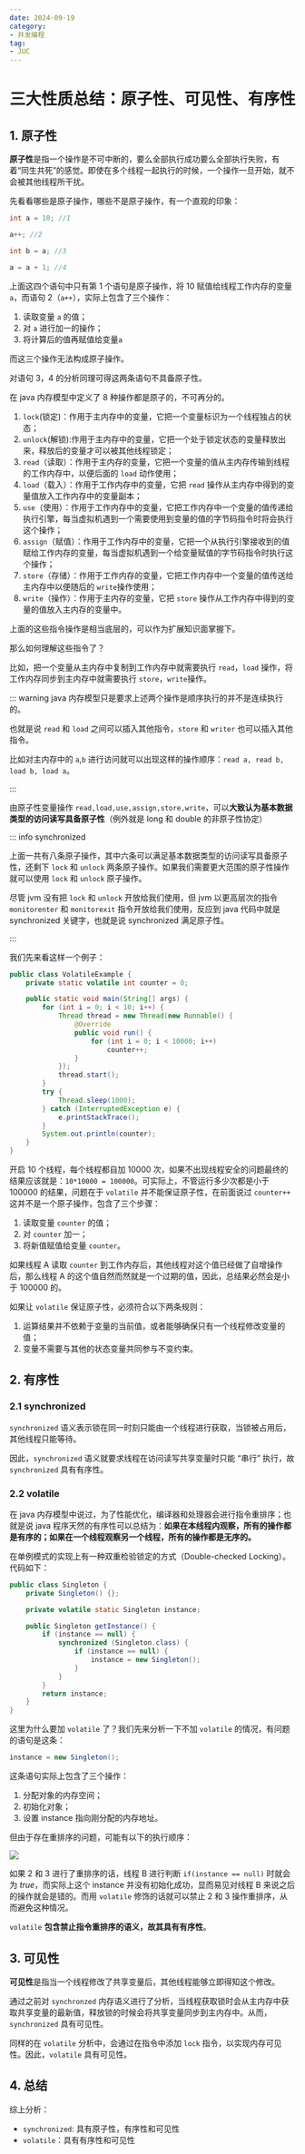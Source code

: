 ```yaml
---
date: 2024-09-19
category: 
- 并发编程
tag: 
- JUC
---
```


# 三大性质总结：原子性、可见性、有序性

<!-- more -->

## 1. 原子性

**原子性**是指一个操作是不可中断的，要么全部执行成功要么全部执行失败，有着“同生共死”的感觉。即使在多个线程一起执行的时候，一个操作一旦开始，就不会被其他线程所干扰。

先看看哪些是原子操作，哪些不是原子操作，有一个直观的印象：

```java
int a = 10; //1

a++; //2

int b = a; //3

a = a + 1; //4
```

上面这四个语句中只有第 $1$ 个语句是原子操作，将 $10$ 赋值给线程工作内存的变量 `a`，而语句 $2$（`a++`），实际上包含了三个操作：
1. 读取变量 `a` 的值；
2. 对 `a` 进行加一的操作；
3. 将计算后的值再赋值给变量`a`

而这三个操作无法构成原子操作。

对语句 $3$，$4$ 的分析同理可得这两条语句不具备原子性。

在 java 内存模型中定义了 $8$ 种操作都是原子的，不可再分的。

1. `lock`(锁定)：作用于主内存中的变量，它把一个变量标识为一个线程独占的状态；
2. `unlock`(解锁):作用于主内存中的变量，它把一个处于锁定状态的变量释放出来，释放后的变量才可以被其他线程锁定；
3. `read`（读取）：作用于主内存的变量，它把一个变量的值从主内存传输到线程的工作内存中，以便后面的 `load` 动作使用；
4. `load`（载入）：作用于工作内存中的变量，它把 `read` 操作从主内存中得到的变量值放入工作内存中的变量副本；
5. `use`（使用）：作用于工作内存中的变量，它把工作内存中一个变量的值传递给执行引擎，每当虚拟机遇到一个需要使用到变量的值的字节码指令时将会执行这个操作；
6. `assign`（赋值）：作用于工作内存中的变量，它把一个从执行引擎接收到的值赋给工作内存的变量，每当虚拟机遇到一个给变量赋值的字节码指令时执行这个操作；
7. `store`（存储）：作用于工作内存的变量，它把工作内存中一个变量的值传送给主内存中以便随后的 `write`操作使用；
8. `write`（操作）：作用于主内存的变量，它把 `store` 操作从工作内存中得到的变量的值放入主内存的变量中。

上面的这些指令操作是相当底层的，可以作为扩展知识面掌握下。

那么如何理解这些指令了？

比如，把一个变量从主内存中复制到工作内存中就需要执行 `read`，`load` 操作，将工作内存同步到主内存中就需要执行 `store`，`write`操作。

::: warning
java 内存模型只是要求上述两个操作是顺序执行的并不是连续执行的。

也就是说 `read` 和 `load` 之间可以插入其他指令，`store` 和 `writer` 也可以插入其他指令。

比如对主内存中的 `a`,`b` 进行访问就可以出现这样的操作顺序：`read a, read b, load b, load a`。

:::

由原子性变量操作 `read,load,use,assign,store,write`，可以**大致认为基本数据类型的访问读写具备原子性**（例外就是 long 和 double 的非原子性协定）

::: info synchronized

上面一共有八条原子操作，其中六条可以满足基本数据类型的访问读写具备原子性，还剩下 `lock` 和 `unlock` 两条原子操作。如果我们需要更大范围的原子性操作就可以使用 `lock` 和 `unlock` 原子操作。

尽管 jvm 没有把 `lock` 和 `unlock` 开放给我们使用，但 jvm 以更高层次的指令 `monitorenter` 和 `monitorexit` 指令开放给我们使用，反应到 java 代码中就是 synchronized 关键字，也就是说 synchronized 满足原子性。

:::

我们先来看这样一个例子：

```java
public class VolatileExample {
    private static volatile int counter = 0;

    public static void main(String[] args) {
        for (int i = 0; i < 10; i++) {
            Thread thread = new Thread(new Runnable() {
                @Override
                public void run() {
                    for (int i = 0; i < 10000; i++)
                        counter++;
                }
            });
            thread.start();
        }
        try {
            Thread.sleep(1000);
        } catch (InterruptedException e) {
            e.printStackTrace();
        }
        System.out.println(counter);
    }
}
```

开启 $10$ 个线程，每个线程都自加 $10000$ 次，如果不出现线程安全的问题最终的结果应该就是：`10*10000 = 100000`。可实际上，不管运行多少次都是小于 $100000$ 的结果，问题在于 `volatile` 并不能保证原子性，在前面说过 `counter++` 这并不是一个原子操作，包含了三个步骤：
1. 读取变量 `counter` 的值；
2. 对 `counter` 加一；
3. 将新值赋值给变量 `counter`。

如果线程 A 读取 `counter` 到工作内存后，其他线程对这个值已经做了自增操作后，那么线程 A 的这个值自然而然就是一个过期的值，因此，总结果必然会是小于 $100000$ 的。

如果让 `volatile` 保证原子性，必须符合以下两条规则：

1. 运算结果并不依赖于变量的当前值，或者能够确保只有一个线程修改变量的值；
2. 变量不需要与其他的状态变量共同参与不变约束。

## 2. 有序性

### 2.1 synchronized

`synchronized` 语义表示锁在同一时刻只能由一个线程进行获取，当锁被占用后，其他线程只能等待。

因此，`synchronized` 语义就要求线程在访问读写共享变量时只能 “串行” 执行，故 `synchronized` 具有有序性。

### 2.2 volatile

在 java 内存模型中说过，为了性能优化，编译器和处理器会进行指令重排序；也就是说 java 程序天然的有序性可以总结为：**如果在本线程内观察，所有的操作都是有序的；如果在一个线程观察另一个线程，所有的操作都是无序的。** 

在单例模式的实现上有一种双重检验锁定的方式（Double-checked Locking）。代码如下：

```java
public class Singleton {
    private Singleton() {};

    private volatile static Singleton instance;

    public Singleton getInstance() {
        if (instance == null) {
            synchronized (Singleton.class) {
                if (instance == null) {
                    instance = new Singleton();
                }
            }
        }
        return instance;
    }
}
```

这里为什么要加 `volatile` 了？我们先来分析一下不加 `volatile` 的情况，有问题的语句是这条：

```java
instance = new Singleton();
```

这条语句实际上包含了三个操作：
1. 分配对象的内存空间；
2. 初始化对象；
3. 设置 instance 指向刚分配的内存地址。

但由于存在重排序的问题，可能有以下的执行顺序：

![](https://cloud.braumace.cn/f/QjEFo/7.1%20%E4%B8%8D%E5%8A%A0volatile%E5%8F%AF%E8%83%BD%E7%9A%84%E6%89%A7%E8%A1%8C%E6%97%B6%E5%BA%8F.png)

如果 $2$ 和 $3$ 进行了重排序的话，线程 B 进行判断 `if(instance == null)` 时就会为 $true$，而实际上这个 instance 并没有初始化成功，显而易见对线程 B 来说之后的操作就会是错的。而用 `volatile` 修饰的话就可以禁止 $2$ 和 $3$ 操作重排序，从而避免这种情况。

`volatile` **包含禁止指令重排序的语义，故其具有有序性**。

## 3. 可见性

**可见性**是指当一个线程修改了共享变量后，其他线程能够立即得知这个修改。

通过之前对 `synchronzed` 内存语义进行了分析，当线程获取锁时会从主内存中获取共享变量的最新值，释放锁的时候会将共享变量同步到主内存中。从而，`synchronized` 具有可见性。

同样的在 `volatile` 分析中，会通过在指令中添加 `lock` 指令，以实现内存可见性。因此，`volatile` 具有可见性。

## 4. 总结

综上分析：

- `synchronized`: 具有原子性，有序性和可见性
- `volatile`：具有有序性和可见性

